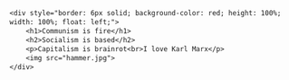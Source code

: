 <!DOCTYPE html>
<html>
<head>
    <title>CommunismIsCool</title>
</head>
<body>

    <div style="border: 6px solid; background-color: red; height: 100%; width: 100%; float: left;">
        <h1>Communism is fire</h1>
        <h2>Socialism is based</h2>
        <p>Capitalism is brainrot<br>I love Karl Marx</p>
        <img src="hammer.jpg">
    </div>

</body>
</html>
